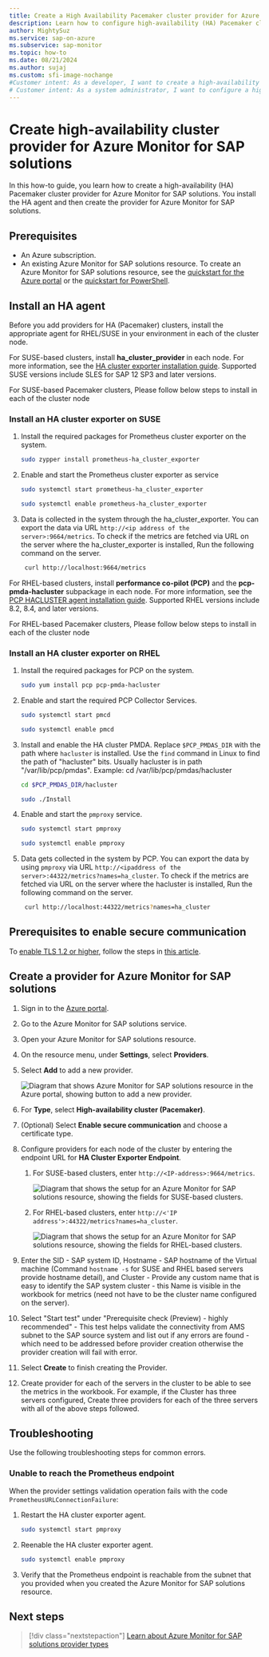 ```yaml
---
title: Create a High Availability Pacemaker cluster provider for Azure Monitor for SAP solutions
description: Learn how to configure high-availability (HA) Pacemaker cluster providers for Azure Monitor for SAP solutions.
author: MightySuz
ms.service: sap-on-azure
ms.subservice: sap-monitor
ms.topic: how-to
ms.date: 08/21/2024
ms.author: sujaj
ms.custom: sfi-image-nochange
#Customer intent: As a developer, I want to create a high-availability Pacemaker cluster so that I can use the resource with Azure Monitor for SAP solutions.
# Customer intent: As a system administrator, I want to configure a high-availability Pacemaker cluster for Azure Monitor for SAP solutions, so that I can ensure reliable and continuous monitoring of my SAP systems.
---
```


# Create high-availability cluster provider for Azure Monitor for SAP solutions

In this how-to guide, you learn how to create a high-availability (HA) Pacemaker cluster provider for Azure Monitor for SAP solutions. You install the HA agent and then create the provider for Azure Monitor for SAP solutions.

## Prerequisites

- An Azure subscription.
- An existing Azure Monitor for SAP solutions resource. To create an Azure Monitor for SAP solutions resource, see the [quickstart for the Azure portal](quickstart-portal.md) or the [quickstart for PowerShell](quickstart-powershell.md).

## Install an HA agent

Before you add providers for HA (Pacemaker) clusters, install the appropriate agent for RHEL/SUSE in your environment in each of the cluster node.

For SUSE-based clusters, install **ha_cluster_provider** in each node. For more information, see the [HA cluster exporter installation guide](https://github.com/ClusterLabs/ha_cluster_exporter#installation). Supported SUSE versions include SLES for SAP 12 SP3 and later versions.

For SUSE-based Pacemaker clusters, Please follow below steps to install in each of the cluster node

### Install an HA cluster exporter on SUSE

1. Install the required packages for Prometheus cluster exporter on the system.

    ```bash
    sudo zypper install prometheus-ha_cluster_exporter
    ```

1. Enable and start the Prometheus cluster exporter as service

    ```bash
    sudo systemctl start prometheus-ha_cluster_exporter
    ```

    ```bash
    sudo systemctl enable prometheus-ha_cluster_exporter
    ```

1. Data is collected in the system through the ha_cluster_exporter. You can export the data via URL `http://<ip address of the server>:9664/metrics`. 
To check if the metrics are fetched via URL on the server where the ha_cluster_exporter is installed, Run the following command on the server.

    ```bash
     curl http://localhost:9664/metrics
    ```

For RHEL-based clusters, install **performance co-pilot (PCP)** and the **pcp-pmda-hacluster** subpackage in each node. For more information, see the [PCP HACLUSTER agent installation guide](https://access.redhat.com/articles/6139852). Supported RHEL versions include 8.2, 8.4, and later versions.

For RHEL-based Pacemaker clusters, Please follow below steps to install in each of the cluster node

### Install an HA cluster exporter on RHEL

1. Install the required packages for PCP on the system.

    ```bash
    sudo yum install pcp pcp-pmda-hacluster
    ```

1. Enable and start the required PCP Collector Services.

    ```bash
    sudo systemctl start pmcd
    ```

    ```bash
    sudo systemctl enable pmcd
    ```

1. Install and enable the HA cluster PMDA. Replace `$PCP_PMDAS_DIR` with the path where `hacluster` is installed. Use the `find` command in Linux to find the path of "hacluster" bits. Usually hacluster is in path "/var/lib/pcp/pmdas".
Example: cd /var/lib/pcp/pmdas/hacluster

    ```bash
    cd $PCP_PMDAS_DIR/hacluster
    ```

    ```bash
    sudo ./Install
    ```

1. Enable and start the `pmproxy` service.

    ```bash
    sudo systemctl start pmproxy
    ```

    ```bash
    sudo systemctl enable pmproxy
    ```

1. Data gets collected in the system by PCP. You can export the data by using `pmproxy` via URL `http://<ipaddress of the server>:44322/metrics?names=ha_cluster`. 
To check if the metrics are fetched via URL on the server where the hacluster is installed, Run the following command on the server.
    
    ```bash
     curl http://localhost:44322/metrics?names=ha_cluster
    ```

## Prerequisites to enable secure communication

To [enable TLS 1.2 or higher](enable-tls-azure-monitor-sap-solutions.md), follow the steps in [this article](https://github.com/ClusterLabs/ha_cluster_exporter#tls-and-basic-authentication).

## Create a provider for Azure Monitor for SAP solutions

1. Sign in to the [Azure portal](https://portal.azure.com).
1. Go to the Azure Monitor for SAP solutions service.
1. Open your Azure Monitor for SAP solutions resource.
1. On the resource menu, under **Settings**, select **Providers**.
1. Select **Add** to add a new provider.

    ![Diagram that shows Azure Monitor for SAP solutions resource in the Azure portal, showing button to add a new provider.](./media/provider-ha-pacemaker-cluster/azure-monitor-providers-ha-cluster-start.png)

1. For **Type**, select **High-availability cluster (Pacemaker)**.
1. (Optional) Select **Enable secure communication** and choose a certificate type.
1. Configure providers for each node of the cluster by entering the endpoint URL for **HA Cluster Exporter Endpoint**.

    1. For SUSE-based clusters, enter `http://<IP-address>:9664/metrics`.
    
        ![Diagram that shows the setup for an Azure Monitor for SAP solutions resource, showing the fields for SUSE-based clusters.](./media/provider-ha-pacemaker-cluster/azure-monitor-providers-ha-cluster-suse.png)

    1. For RHEL-based clusters, enter `http://<'IP address'>:44322/metrics?names=ha_cluster`.

        ![Diagram that shows the setup for an Azure Monitor for SAP solutions resource, showing the fields for RHEL-based clusters.](./media/provider-ha-pacemaker-cluster/azure-monitor-providers-ha-cluster-rhel.png)

1. Enter the SID - SAP system ID, Hostname - SAP hostname of the Virtual machine (Command `hostname -s` for SUSE and RHEL based servers provide hostname detail), and Cluster - Provide any custom name that is easy to identify the SAP system cluster - this Name is visible in the workbook for metrics (need not have to be the cluster name configured on the server). 

1. Select "Start test" under "Prerequisite check (Preview) - highly recommended" - This test helps validate the connectivity from AMS subnet to the SAP source system and list out if any errors  are found - which need to be addressed before provider creation otherwise the provider creation will fail with error.
1. Select **Create** to finish creating the Provider.

1. Create provider for each of the servers in the cluster to be able to see the metrics in the workbook. For example, if the Cluster has three servers configured, Create three providers for each of the three servers with all of the above steps followed.

## Troubleshooting

Use the following troubleshooting steps for common errors.

### Unable to reach the Prometheus endpoint

When the provider settings validation operation fails with the code `PrometheusURLConnectionFailure`:

1. Restart the HA cluster exporter agent.

    ```bash
    sudo systemctl start pmproxy
    ```

1. Reenable the HA cluster exporter agent.

    ```bash
    sudo systemctl enable pmproxy
    ```

1. Verify that the Prometheus endpoint is reachable from the subnet that you provided when you created the Azure Monitor for SAP solutions resource.

## Next steps

> [!div class="nextstepaction"]
> [Learn about Azure Monitor for SAP solutions provider types](providers.md)
